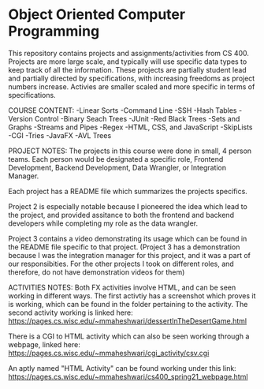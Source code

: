 # Object Oriented Computer Programming
This repository contains projects and assignments/activities from CS 400. Projects are more large scale, and typically will use specific data types to keep track of all the information. These projects are partially student lead and partially directed by specifications, with increasing freedoms as project numbers increase. Activies are smaller scaled and more specific in terms of specifications. 

COURSE CONTENT:
-Linear Sorts
-Command Line
-SSH
-Hash Tables
-Version Control
-Binary Seach Trees
-JUnit
-Red Black Trees
-Sets and Graphs
-Streams and Pipes
-Regex
-HTML, CSS, and JavaScript
-SkipLists
-CGI
-Tries
-JavaFX
-AVL Trees

PROJECT NOTES:
The projects in this course were done in small, 4 person teams. Each person would be designated a specific role, Frontend Development, Backend Development, Data Wrangler, or Integration Manager. 

Each project has a README file which summarizes the projects specifics. 

Project 2 is especially notable because I pioneered the idea which lead to the project, and provided assitance to both the frontend and backend developers while completing my role as the data wrangler. 

Project 3 contains a video demonstrating its usage which can be found in the README file specific to that project.
(Project 3 has a demonstration because I was the integration manager for this project, and it was a part of our responsibities. For the other projects I took on different roles, and therefore, do not have demonstration videos for them)


ACTIVITIES NOTES:
Both FX activities involve HTML, and can be seen working in different ways. 
The first activtiy has a screenshot which proves it is working, which can be found in the folder pertaining to the activity.
The second activity working is linked here:
https://pages.cs.wisc.edu/~mmaheshwari/dessertInTheDesertGame.html

There is a CGI to HTML activity which can also be seen working through a webpage, linked here:
https://pages.cs.wisc.edu/~mmaheshwari/cgi_activity/csv.cgi

An aptly named "HTML Activity" can be found working under this link:
https://pages.cs.wisc.edu/~mmaheshwari/cs400_spring21_webpage.html
